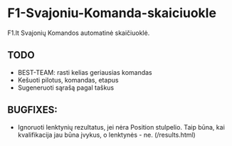 F1-Svajoniu-Komanda-skaiciuokle
================================

F1.lt Svajonių Komandos automatinė skaičiuoklė.

TODO
--
* BEST-TEAM: rasti kelias geriausias komandas
* Kešuoti pilotus, komandas, etapus
* Sugeneruoti sąrašą pagal taškus

BUGFIXES:
--
* Ignoruoti lenktynių rezultatus, jei nėra Position stulpelio. Taip būna, kai kvalifikacija jau būna įvykus, o lenktynės - ne. (/results.html)
